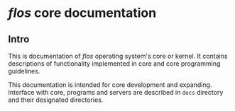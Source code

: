 # *flos* core documentation

## Intro

This is documentation of *flos* operating system's core or kernel. It contains descriptions of functionality implemented in core and core programming guidelines. 

This documentation is intended for core development and expanding. Interface with core, programs and servers are described in `docs` directory and their designated directories.

